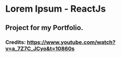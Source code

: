 # Lorem Ipsum - ReactJs

## Project for my Portfolio.

### Credits: https://www.youtube.com/watch?v=a_7Z7C_JCyo&t=10860s
